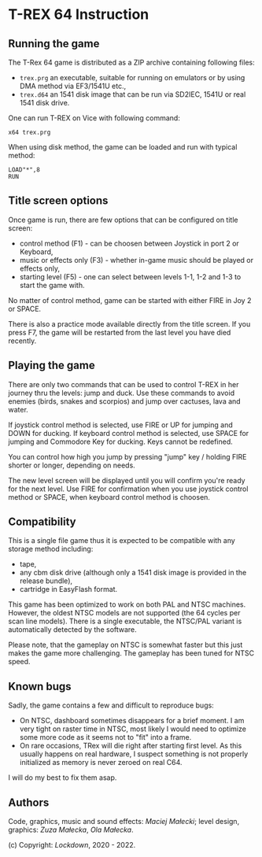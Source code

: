 T-REX 64 Instruction
====================

Running the game
----------------
The T-Rex 64 game is distributed as a ZIP archive containing following
files:

- `trex.prg` an executable, suitable for running on emulators or by using DMA
    method via EF3/1541U etc.,
- `trex.d64` an 1541 disk image that can be run via SD2IEC, 1541U or real 1541
    disk drive.

One can run T-REX on Vice with following command:

    x64 trex.prg

When using disk method, the game can be loaded and run with typical method:

    LOAD"*",8
    RUN

Title screen options
--------------------
Once game is run, there are few options that can be configured on title screen:

- control method (F1) - can be choosen between Joystick in port 2 or Keyboard,
- music or effects only (F3) - whether in-game music should be played or effects
    only,
- starting level (F5) - one can select between levels 1-1, 1-2 and 1-3 to start
    the game with.

No matter of control method, game can be started with either FIRE in Joy 2
or SPACE.

There is also a practice mode available directly from the title screen. If you
press F7, the game will be restarted from the last level you have died recently.

Playing the game
----------------
There are only two commands that can be used to control T-REX in her journey
thru the levels: jump and duck. Use these commands to avoid enemies (birds,
snakes and scorpios) and jump over cactuses, lava and water.

If joystick control method is selected, use FIRE or UP for jumping and DOWN for
ducking. If keyboard control method is selected, use SPACE for jumping and
Commodore Key for ducking. Keys cannot be redefined.

You can control how high you jump by pressing "jump" key / holding FIRE shorter
or longer, depending on needs.

The new level screen will be displayed until you will confirm you're ready for
the next level. Use FIRE for confirmation when you use joystick control method
or SPACE, when keyboard control method is choosen.

Compatibility
-------------
This is a single file game thus it is expected to be compatible with any storage
method including:

- tape,
- any cbm disk drive (although only a 1541 disk image is provided in the release
    bundle),
- cartridge in EasyFlash format.

This game has been optimized to work on both PAL and NTSC machines. However, the
oldest NTSC models are not supported (the 64 cycles per scan line models). There
is a single executable, the NTSC/PAL variant is automatically detected by
the software.

Please note, that the gameplay on NTSC is somewhat faster but this just makes
the game more challenging. The gameplay has been tuned for NTSC speed.

Known bugs
----------
Sadly, the game contains a few and difficult to reproduce bugs:

* On NTSC, dashboard sometimes disappears for a brief moment.
    I am very tight on raster time in NTSC, most likely I would need to
    optimize some more code as it seems not to "fit" into a frame.
* On rare occasions, TRex will die right after starting first level.
    As this usually happens on real hardware, I suspect something is not
    properly initialized as memory is never zeroed on real C64.

I will do my best to fix them asap.

Authors
-------
Code, graphics, music and sound effects: *Maciej Małecki*;
level design, graphics: *Zuza Małecka*, *Ola Małecka*.

(c) Copyright: *Lockdown*, 2020 - 2022.
